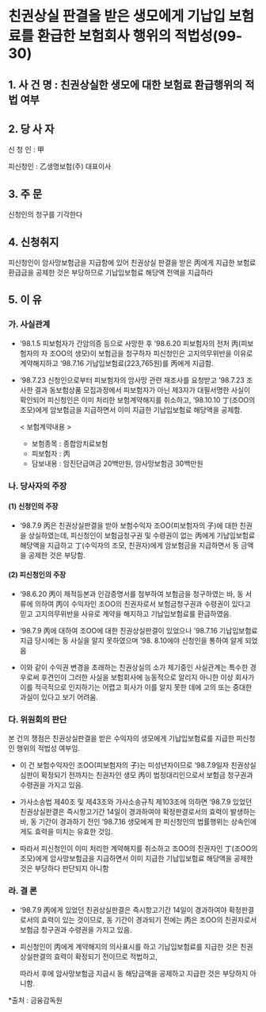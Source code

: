 # 친권상실 판결을 받은 생모에게 기납입 보험료를 환급한 보험회사 행위의 적법성(99-30)

## 1. 사 건 명 : 친권상실한 생모에 대한 보험료 환급행위의 적법 여부 

## 2. 당 사 자

신 청 인 : 甲

피신청인 : 乙생명보험(주) 대표이사 

## 3. 주    문

  신청인의 청구를 기각한다 

## 4. 신청취지

  피신청인이 암사망보험금을 지급함에 있어 친권상실 판결을 받은 丙에게 지급한 보험료환급금을 공제한 것은 부당하므로 기납입보험료 해당액 전액을 지급하라

## 5. 이   유

### 가. 사실관계

*  ‘98.1.5 피보험자가 간암의증 등으로 사망한 후 ’98.6.20 피보험자의 전처 丙(피보험자의 자 조OO의 생모)이 보험금을 청구하자 피신청인은 고지의무위반을 이유로 계약해지하고 ‘98.7.16 기납입보험료(223,765원)를 丙에게 지급함.

* ‘98.7.23 신청인으로부터 피보험자의 암사망 관련 재조사를 요청받고 ’98.7.23 조사한 결과 동보험상품 모집과정에서 피보험자가 아닌 제3자가 대필서명한 사실이 확인되어 피신청인은 이미 처리한 보험계약해지를 취소하고, ’98.10.10 丁(조OO의 조모)에게 암보험금을 지급하면서 이미 지급한 기납입보험료 해당액을 공제함.

  < 보험계약내용 >
   - 보험종목 : 종합암치료보험        
   - 피보험자 : 丙      
   - 담보내용 : 암진단급여금 20백만원, 암사망보험금 30백만원


### 나. 당사자의 주장

#### (1) 신청인의 주장

* ‘98.7.9 丙은 친권상실판결을 받아 보험수익자 조OO(피보험자의 子)에 대한 친권을 상실하였는데, 피신청인이 보험금청구권 및 수령권이 없는 丙에게 기납입보험료 해당액을 지급하고 丁(수익자의 조모, 친권자)에게 암보험금을 지급하면서 동 금액을 공제한 것은 부당함.

#### (2) 피신청인의 주장

 * ‘98.6.20 丙이 제적등본과 인감증명서를 첨부하여 보험금을 청구하였는 바, 동 서류에 의하여 丙이 수익자인 조OO의 친권자로서 보험금청구권과 수령권이 있다고 믿고 고지의무위반을 사유로 계약을 해지하고 기납입보험료를 환급하였음.

 * ‘98.7.9 丙에 대하여 조OO에 대한 친권상실판결이 있었으나 ’98.7.16 기납입보험료 지급 당시에는 동 사실을 알지 못하였으며 ’98. 8.10에야 신청인을 통하여 알게 되었음 

 * 이와 같이 수익권 변경을 초래하는 친권상실의 소가 제기중인 사실관계는 특수한 경우로써 후견인이 그러한 사실을 보험회사에 능동적으로 알리지 아니한 이상 회사가 이를 적극적으로 인지하기는 어렵고 회사가 이를 알지 못한 데에 고의 또는 중대한 과실이 있다고 보기 어려움.


### 다. 위원회의 판단

  본 건의 쟁점은 친권상실판결을 받은 수익자의 생모에게 기납입보험료를 지급한 피신청인 행위의 적법성 여부임.

 * 이 건 보험수익자인 조OO(피보험자의 子)는 미성년자이므로 ‘98.7.9일자 친권상실 심판이 확정되기 전까지는 친권자인 생모 丙이 법정대리인으로서 보험금 청구권과 수령권을 가지고 있음.
 
  * 가사소송법 제40조 및 제43조와 가사소송규칙 제103조에 의하면 ‘98.7.9 있었던 친권상실판결은 즉시항고기간 14일이 경과하여야 확정판결로서의 효력이 발생하는 바, 동 기간이 경과하기 전인 ’98.7.16 생모에게 한 피신청인의 법률행위는 상속인에게도 효력을 미치는 유효한 것임.

 * 따라서 피신청인이 이미 처리한 계약해지를 취소하고 조OO의 친권자인 丁(조OO의 조모)에게 암사망보험금을 지급하면서 이미 지급한 기납입보험료 해당액을 공제한 것은 부당하다 판단되지 아니함


### 라. 결 론

 * ‘98.7.9 丙에게 있었던 친권상실판결은 즉시항고기간 14일이 경과하여야 확정판결로서의 효력이 있는 것이므로, 동 기간이 경과되기 전에는 丙은 조OO의 친권자로서 보험금 청구권과 수령권을 가지고 있음.

 * 피신청인이 丙에게 계약해지의 의사표시를 하고 기납입보험료를 지급한 것은 친권상실판결의 효력이 확정되기 전이므로 적법하고, 

   따라서 후에 암사망보험금 지급시 동 해당금액을 공제하고 지급한 것은 부당하지 아니함.

    
*출처 : 금융감독원